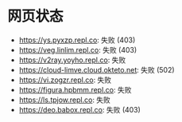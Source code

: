 # 网页状态
- https://ys.pyxzp.repl.co: 失败 (403)
- https://veg.linlim.repl.co: 失败 (403)
- https://v2ray.yoyho.repl.co: 失败
- https://cloud-limve.cloud.okteto.net: 失败 (502)
- https://vi.zogzr.repl.co: 失败
- https://figura.hpbmm.repl.co: 失败
- https://ls.tpjow.repl.co: 失败
- https://deo.babox.repl.co: 失败 (403)
